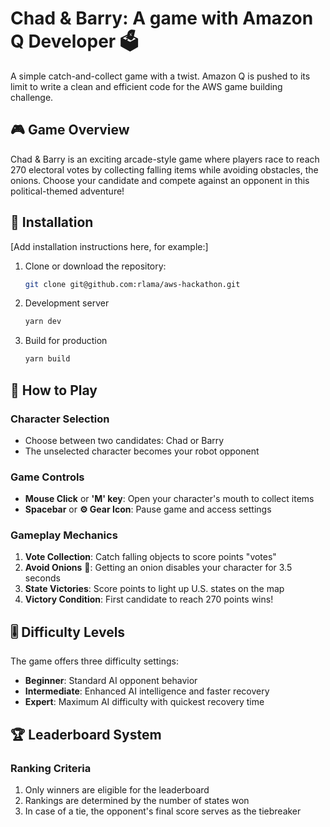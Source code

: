 # Chad & Barry: A game with Amazon Q Developer 🗳️

A simple catch-and-collect game with a twist. Amazon Q is pushed to its limit to write a clean and efficient code for the AWS game building challenge.

## 🎮 Game Overview

Chad & Barry is an exciting arcade-style game where players race to reach 270 electoral votes by collecting falling items while avoiding obstacles, the onions. Choose your candidate and compete against an opponent in this political-themed adventure!

## 🚀 Installation

[Add installation instructions here, for example:]
1. Clone or download the repository:
   ```bash
   git clone git@github.com:rlama/aws-hackathon.git
   ```


2. Development server
    ```bash
    yarn dev
    ```

3. Build for production
    ```bash
    yarn build
    ```


## 🎯 How to Play

### Character Selection
- Choose between two candidates: Chad or Barry
- The unselected character becomes your robot opponent

### Game Controls
- **Mouse Click** or **'M' key**: Open your character's mouth to collect items
- **Spacebar** or **⚙️ Gear Icon**: Pause game and access settings

### Gameplay Mechanics
1. **Vote Collection**: Catch falling objects to score points "votes"
2. **Avoid Onions** 🧅: Getting an onion disables your character for 3.5 seconds
3. **State Victories**: Score points to light up U.S. states on the map
4. **Victory Condition**: First candidate to reach 270 points wins!

## 🎚️ Difficulty Levels

The game offers three difficulty settings:
- **Beginner**: Standard AI opponent behavior
- **Intermediate**: Enhanced AI intelligence and faster recovery
- **Expert**: Maximum AI difficulty with quickest recovery time

## 🏆 Leaderboard System

### Ranking Criteria
1. Only winners are eligible for the leaderboard
2. Rankings are determined by the number of states won
3. In case of a tie, the opponent's final score serves as the tiebreaker


